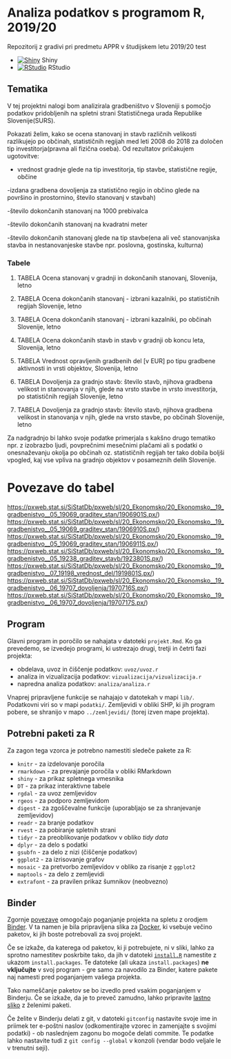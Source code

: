 # Analiza podatkov s programom R, 2019/20

Repozitorij z gradivi pri predmetu APPR v študijskem letu 2019/20
test
* [![Shiny](http://mybinder.org/badge.svg)](http://mybinder.org/v2/gh/jaanos/APPR-2019-20/master?urlpath=shiny/APPR-2019-20/projekt.Rmd) Shiny
* [![RStudio](http://mybinder.org/badge.svg)](http://mybinder.org/v2/gh/jaanos/APPR-2019-20/master?urlpath=rstudio) RStudio

## Tematika
V tej projektni nalogi bom analizirala gradbeništvo v Sloveniji s pomočjo podatkov pridobljenih na spletni strani Statističnega urada Republike Slovenije(SURS). 

Pokazati želim, kako se ocena stanovanj in stavb različnih velikosti razlikujejo po občinah, statističnih regijah med leti 2008 do 2018 za določen tip investitorja(pravna ali fizična oseba). Od rezultatov pričakujem ugotovitve:
- vrednost gradnje glede na tip investitorja, tip stavbe, statistične regije, občine

-izdana gradbena dovoljenja za statistično regijo in občino glede na površino in prostornino, število stanovanj v stavbah)

-število dokončanih stanovanj na 1000 prebivalca

-število dokončanih stanovanj na kvadratni meter

-število dokončanih stanovanj glede na tip stavbe(ena ali več stanovanjska stavba in nestanovanjeske stavbe npr. poslovna, gostinska, kulturna)

### Tabele
1. TABELA Ocena stanovanj v gradnji in dokončanih stanovanj, Slovenija, letno

2. TABELA Ocena dokončanih stanovanj - izbrani kazalniki, po statističnih regijah Slovenije, letno 

3. TABELA Ocena dokončanih stanovanj - izbrani kazalniki, po občinah Slovenije, letno

4. TABELA Ocena dokončanih stavb in stavb v gradnji ob koncu leta, Slovenija, letno

5. TABELA Vrednost opravljenih gradbenih del [v EUR] po tipu gradbene aktivnosti in vrsti objektov, Slovenija, letno

6. TABELA Dovoljenja za gradnjo stavb: število stavb, njihova gradbena velikost in stanovanja v njih, glede na vrsto stavbe in vrsto investitorja, po statističnih regijah Slovenije, letno

7. TABELA Dovoljenja za gradnjo stavb: število stavb, njihova gradbena velikost in stanovanja v njih, glede na vrsto stavbe, po občinah Slovenije, letno    

Za nadgradnjo bi lahko svoje podatke primerjala s kakšno drugo tematiko npr. z izobrazbo ljudi, povprečnimi mesečnimi plačami ali s podatki o onesnaževanju okolja po občinah oz. statističnih regijah ter tako dobila boljši vpogled, kaj vse vpliva na gradnjo objektov v posameznih delih Slovenije.

# Povezave do tabel
https://pxweb.stat.si/SiStatDb/pxweb/sl/20_Ekonomsko/20_Ekonomsko__19_gradbenistvo__05_19069_graditev_stan/1906901S.px/)
https://pxweb.stat.si/SiStatDb/pxweb/sl/20_Ekonomsko/20_Ekonomsko__19_gradbenistvo__05_19069_graditev_stan/1906910S.px/)
https://pxweb.stat.si/SiStatDb/pxweb/sl/20_Ekonomsko/20_Ekonomsko__19_gradbenistvo__05_19069_graditev_stan/1906911S.px/)
https://pxweb.stat.si/SiStatDb/pxweb/sl/20_Ekonomsko/20_Ekonomsko__19_gradbenistvo__05_19238_graditev_stavb/1923801S.px/)
https://pxweb.stat.si/SiStatDb/pxweb/sl/20_Ekonomsko/20_Ekonomsko__19_gradbenistvo__07_19198_vrednost_del/1919801S.px/)
https://pxweb.stat.si/SiStatDb/pxweb/sl/20_Ekonomsko/20_Ekonomsko__19_gradbenistvo__06_19707_dovoljenja/1970716S.px/)
https://pxweb.stat.si/SiStatDb/pxweb/sl/20_Ekonomsko/20_Ekonomsko__19_gradbenistvo__06_19707_dovoljenja/1970717S.px/)


## Program

Glavni program in poročilo se nahajata v datoteki `projekt.Rmd`.
Ko ga prevedemo, se izvedejo programi, ki ustrezajo drugi, tretji in četrti fazi projekta:

* obdelava, uvoz in čiščenje podatkov: `uvoz/uvoz.r`
* analiza in vizualizacija podatkov: `vizualizacija/vizualizacija.r`
* napredna analiza podatkov: `analiza/analiza.r`

Vnaprej pripravljene funkcije se nahajajo v datotekah v mapi `lib/`.
Podatkovni viri so v mapi `podatki/`.
Zemljevidi v obliki SHP, ki jih program pobere,
se shranijo v mapo `../zemljevidi/` (torej izven mape projekta).

## Potrebni paketi za R

Za zagon tega vzorca je potrebno namestiti sledeče pakete za R:

* `knitr` - za izdelovanje poročila
* `rmarkdown` - za prevajanje poročila v obliki RMarkdown
* `shiny` - za prikaz spletnega vmesnika
* `DT` - za prikaz interaktivne tabele
* `rgdal` - za uvoz zemljevidov
* `rgeos` - za podporo zemljevidom
* `digest` - za zgoščevalne funkcije (uporabljajo se za shranjevanje zemljevidov)
* `readr` - za branje podatkov
* `rvest` - za pobiranje spletnih strani
* `tidyr` - za preoblikovanje podatkov v obliko *tidy data*
* `dplyr` - za delo s podatki
* `gsubfn` - za delo z nizi (čiščenje podatkov)
* `ggplot2` - za izrisovanje grafov
* `mosaic` - za pretvorbo zemljevidov v obliko za risanje z `ggplot2`
* `maptools` - za delo z zemljevidi
* `extrafont` - za pravilen prikaz šumnikov (neobvezno)

## Binder

Zgornje [povezave](#analiza-podatkov-s-programom-r-201819)
omogočajo poganjanje projekta na spletu z orodjem [Binder](https://mybinder.org/).
V ta namen je bila pripravljena slika za [Docker](https://www.docker.com/),
ki vsebuje večino paketov, ki jih boste potrebovali za svoj projekt.

Če se izkaže, da katerega od paketov, ki ji potrebujete, ni v sliki,
lahko za sprotno namestitev poskrbite tako,
da jih v datoteki [`install.R`](install.R) namestite z ukazom `install.packages`.
Te datoteke (ali ukaza `install.packages`) **ne vključujte** v svoj program -
gre samo za navodilo za Binder, katere pakete naj namesti pred poganjanjem vašega projekta.

Tako nameščanje paketov se bo izvedlo pred vsakim poganjanjem v Binderju.
Če se izkaže, da je to preveč zamudno,
lahko pripravite [lastno sliko](https://github.com/jaanos/APPR-docker) z želenimi paketi.

Če želite v Binderju delati z git,
v datoteki `gitconfig` nastavite svoje ime in priimek ter e-poštni naslov
(odkomentirajte vzorec in zamenjajte s svojimi podatki) -
ob naslednjem zagonu bo mogoče delati commite.
Te podatke lahko nastavite tudi z `git config --global` v konzoli
(vendar bodo veljale le v trenutni seji).
